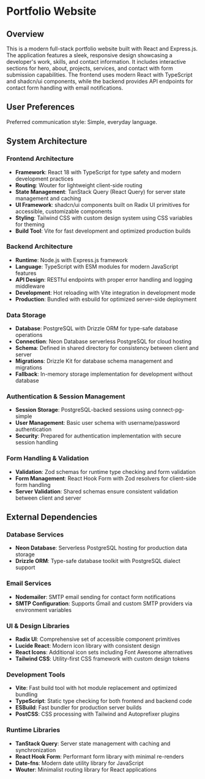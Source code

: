 # Portfolio Website

## Overview

This is a modern full-stack portfolio website built with React and Express.js. The application features a sleek, responsive design showcasing a developer's work, skills, and contact information. It includes interactive sections for hero, about, projects, services, and contact with form submission capabilities. The frontend uses modern React with TypeScript and shadcn/ui components, while the backend provides API endpoints for contact form handling with email notifications.

## User Preferences

Preferred communication style: Simple, everyday language.

## System Architecture

### Frontend Architecture
- **Framework**: React 18 with TypeScript for type safety and modern development practices
- **Routing**: Wouter for lightweight client-side routing
- **State Management**: TanStack Query (React Query) for server state management and caching
- **UI Framework**: shadcn/ui components built on Radix UI primitives for accessible, customizable components
- **Styling**: Tailwind CSS with custom design system using CSS variables for theming
- **Build Tool**: Vite for fast development and optimized production builds

### Backend Architecture
- **Runtime**: Node.js with Express.js framework
- **Language**: TypeScript with ESM modules for modern JavaScript features
- **API Design**: RESTful endpoints with proper error handling and logging middleware
- **Development**: Hot reloading with Vite integration in development mode
- **Production**: Bundled with esbuild for optimized server-side deployment

### Data Storage
- **Database**: PostgreSQL with Drizzle ORM for type-safe database operations
- **Connection**: Neon Database serverless PostgreSQL for cloud hosting
- **Schema**: Defined in shared directory for consistency between client and server
- **Migrations**: Drizzle Kit for database schema management and migrations
- **Fallback**: In-memory storage implementation for development without database

### Authentication & Session Management
- **Session Storage**: PostgreSQL-backed sessions using connect-pg-simple
- **User Management**: Basic user schema with username/password authentication
- **Security**: Prepared for authentication implementation with secure session handling

### Form Handling & Validation
- **Validation**: Zod schemas for runtime type checking and form validation
- **Form Management**: React Hook Form with Zod resolvers for client-side form handling
- **Server Validation**: Shared schemas ensure consistent validation between client and server

## External Dependencies

### Database Services
- **Neon Database**: Serverless PostgreSQL hosting for production data storage
- **Drizzle ORM**: Type-safe database toolkit with PostgreSQL dialect support

### Email Services
- **Nodemailer**: SMTP email sending for contact form notifications
- **SMTP Configuration**: Supports Gmail and custom SMTP providers via environment variables

### UI & Design Libraries
- **Radix UI**: Comprehensive set of accessible component primitives
- **Lucide React**: Modern icon library with consistent design
- **React Icons**: Additional icon sets including Font Awesome alternatives
- **Tailwind CSS**: Utility-first CSS framework with custom design tokens

### Development Tools
- **Vite**: Fast build tool with hot module replacement and optimized bundling
- **TypeScript**: Static type checking for both frontend and backend code
- **ESBuild**: Fast bundler for production server builds
- **PostCSS**: CSS processing with Tailwind and Autoprefixer plugins

### Runtime Libraries
- **TanStack Query**: Server state management with caching and synchronization
- **React Hook Form**: Performant form library with minimal re-renders
- **Date-fns**: Modern date utility library for JavaScript
- **Wouter**: Minimalist routing library for React applications
<!-- 
 "scripts": {
    "dev": "vite dev && NODE_ENV=development tsx server/index.ts",
    "build": "vite build && esbuild server/index.ts --platform=node --packages=external --bundle --format=esm --outdir=dist",
    "start": "NODE_ENV=production node dist/index.js",
    "check": "tsc",
    "db:push": "drizzle-kit push"
  }, -->